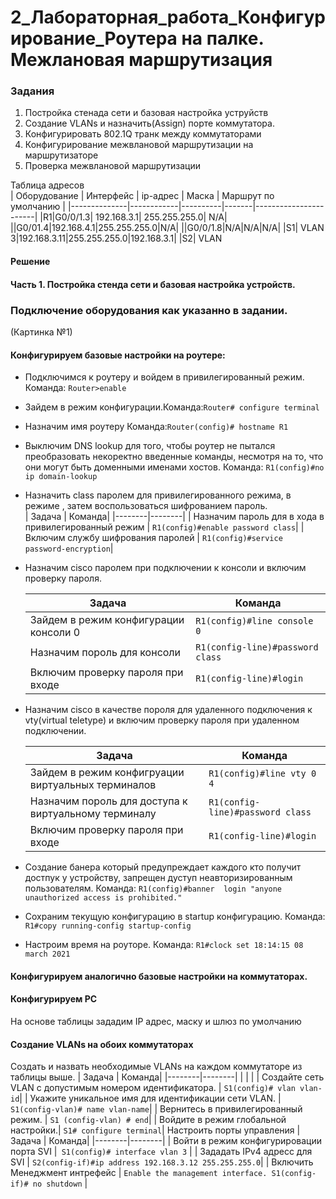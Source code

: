 # 2_Лабораторная_работа_Конфигурирование_Роутера на палке. Межлановая маршрутизация  


### Задания
1. Постройка стенада сети и базовая настройка уструйств
2. Создание VLANs и назначить(Assign) порте коммутатора.
3. Конфигурировать 802.1Q транк между коммутаторами
4. Конфигурирование межвлановой маршрутизации на маршрутизаторе
5. Проверка межвлановой маршрутизации

Таблица адресов  
| Оборудование | Интерфейс  | ip-адрес | Маска |  Маршрут по умолчанию |
|--------------|------------|----------|-------|-----------------------|
|R1|G0/0/1.3| 192.168.3.1| 255.255.255.0| N/A|
||G0/01.4|192.168.4.1|255.255.255.0|N/A|
||G0/0/1.8|N/A|N/A|N/A|
|S1|  VLAN 3|192.168.3.11|255.255.255.0|192.168.3.1|
|S2| VLAN
#### Решение
#### Часть 1. Постройка стенда сети и базовая настройка устройств.


### Подключение оборудования как указанно в задании.
(Картинка №1)

#### Конфигурируем базовые настройки на роутере:
 
+ Подключимся к роутеру и войдем в привилегированный режим. Команда: ```Router>enable```
+ Зайдем в режим конфигурации.Команда:```Router# configure terminal```
+ Назначим имя роутеру Команда:```Router(config)# hostname R1```
+ Выключим DNS lookup для того, чтобы роутер не пытался преобразовать некоректно введенные команды, несмотря на то, что они могут быть доменными именами хостов. Команда: ```R1(config)#no ip domain-lookup```
+ Назначить class паролем для привилегированного режима, в режиме , затем воспользоваться шифрованием пароль.   
   | Задача | Команда|
   |--------|--------|
   | Назначим пароль для в хода в привилегированный режим | ```R1(config)#enable password class```|
   | Включим службу шифрования паролей |  ```R1(config)#service password-encryption```|
+ Назначим cisco паролем при подключении к консоли и включим проверку пароля.

   | Задача | Команда|
   |--------|--------|
   | Зайдем в режим конфигурации консоли 0 | ```R1(config)#line console 0```|
   | Назначим пороль для консоли | ```R1(config-line)#password class``` |
   | Включим проверку пароля при входе | ```R1(config-line)#login``` |        
+ Назначим cisco в качестве пороля для удаленного подключения к vty(virtual teletype) и включим проверку пароля при удаленном подключении.  

   | Задача | Команда|
   |--------|--------|
   | Зайдем в режим конфигруации виртуальных терминалов |```R1(config)#line vty 0 4```|
   | Назначим пороль для доступа к виртуальному терминалу | ```R1(config-line)#password class``` |
   | Включим проверку пароля при входе | ```R1(config-line)#login``` |  
+ Создание банера который предупреждает каждого кто получит достпук у устройству, запрещен дуступ неавторизированным пользователям. Команда: ```R1(config)#banner  login "anyone unauthorized access is prohibited."```
+ Сохраним текущую конфигурацию в startup конфигурацию. Команда: ```R1#copy running-config startup-config```
+ Настроим время на роуторе. Команда: ```R1#clock set 18:14:15 08 march 2021```



#### Конфигурируем аналогично базовые настройки на коммутаторах.
#### Конфигурируем PC
На основе таблицы зададим IP адрес, маску и шлюз по умолчанию


#### Создание VLANs на обоих коммутаторах

Создать и назвать необходимые VLANs на каждом коммутаторе из таблицы выше.
 | Задача | Команда|
 |--------|--------|
 |        |        |
 | Создайте сеть VLAN с допустимым номером идентификатора. | ```S1(config)# vlan vlan-id```|
 | Укажите уникальное имя для идентификации сети VLAN. | ```S1(config-vlan)# name vlan-name```|
 | Вернитесь в привилегированный режим. | ```S1 (config-vlan) # end```|
 | Войдите в режим глобальной настройки.| ```S1# configure terminal```|
Настроить порты управления
 | Задача | Команда|
 |--------|--------|
 | Войти в режим конфигурировации порта SVI |``` S1(config)# interface vlan 3``` |
 | Зададать IPv4 адресс для SVI | ```S2(config-if)#ip address 192.168.3.12 255.255.255.0```|
 | Включить Менеджмент интрефейс | ```Enable the management interface. S1(config-if)# no shutdown``` |
